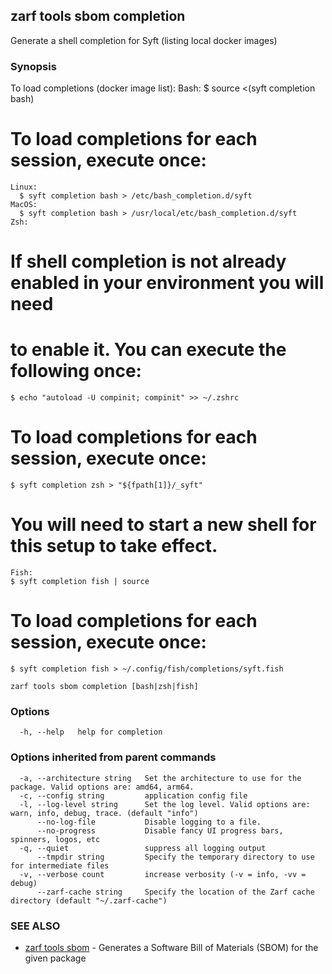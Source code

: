 ## zarf tools sbom completion

Generate a shell completion for Syft (listing local docker images)

### Synopsis

To load completions (docker image list):
	Bash:
	$ source <(syft completion bash)
# To load completions for each session, execute once:
	Linux:
	  $ syft completion bash > /etc/bash_completion.d/syft
	MacOS:
	  $ syft completion bash > /usr/local/etc/bash_completion.d/syft
	Zsh:
# If shell completion is not already enabled in your environment you will need
# to enable it.  You can execute the following once:
	$ echo "autoload -U compinit; compinit" >> ~/.zshrc
# To load completions for each session, execute once:
	$ syft completion zsh > "${fpath[1]}/_syft"
# You will need to start a new shell for this setup to take effect.
	Fish:
	$ syft completion fish | source
# To load completions for each session, execute once:
	$ syft completion fish > ~/.config/fish/completions/syft.fish
	

```
zarf tools sbom completion [bash|zsh|fish]
```

### Options

```
  -h, --help   help for completion
```

### Options inherited from parent commands

```
  -a, --architecture string   Set the architecture to use for the package. Valid options are: amd64, arm64.
  -c, --config string         application config file
  -l, --log-level string      Set the log level. Valid options are: warn, info, debug, trace. (default "info")
      --no-log-file           Disable logging to a file.
      --no-progress           Disable fancy UI progress bars, spinners, logos, etc
  -q, --quiet                 suppress all logging output
      --tmpdir string         Specify the temporary directory to use for intermediate files
  -v, --verbose count         increase verbosity (-v = info, -vv = debug)
      --zarf-cache string     Specify the location of the Zarf cache directory (default "~/.zarf-cache")
```

### SEE ALSO

* [zarf tools sbom](zarf_tools_sbom.md)	 - Generates a Software Bill of Materials (SBOM) for the given package

